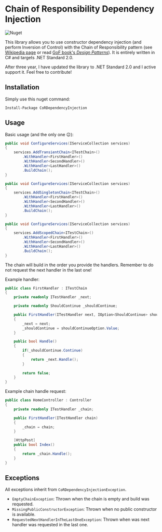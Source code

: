 ﻿# Chain of Responsibility Dependency Injection
![Nuget](https://img.shields.io/nuget/dt/CoRDependencyInjection)

This library allows you to use constructor dependency injection (and perform Inversion of Control) with the Chain of Responsibility pattern (see [Wikipedia page](https://en.wikipedia.org/wiki/Chain-of-responsibility_pattern) or read [GoF book's _Design Patterns_](https://en.wikipedia.org/wiki/Design_Patterns)).
It is entirely written in C# and targets .NET Standard 2.0.

After three year, I have updated the library to .NET Standard 2.0 and I active support it.
Feel free to contribute!

## Installation
Simply use this nuget command:

```Install-Package CoRDependencyInjection```

## Usage
Basic usage (and the only one 😉):

```csharp
public void ConfigureServices(IServiceCollection services)
{
    services.AddTransientChain<ITestChain>()
        .WithHandler<FirstHandler>()
        .WithHandler<SecondHandler>()
        .WithHandler<LastHandler>()
        .BuildChain();
}
```

```csharp
public void ConfigureServices(IServiceCollection services)
{
    services.AddSingletonChain<ITestChain>()
        .WithHandler<FirstHandler>()
        .WithHandler<SecondHandler>()
        .WithHandler<LastHandler>()
        .BuildChain();
}
```

```csharp
public void ConfigureServices(IServiceCollection services)
{
    services.AddScopedChain<ITestChain>()
        .WithHandler<FirstHandler>()
        .WithHandler<SecondHandler>()
        .WithHandler<LastHandler>()
        .BuildChain();
}
```

The chain will build in the order you provide the handlers.
Remember to do not request the next handler in the last one!

Example handler:

```csharp
public class FirstHandler : ITestChain
{
    private readonly ITestHandler _next;

    private readonly ShouldContinue _shouldContinue;

    public FirstHandler(ITestHandler next, IOption<ShouldContinue> shouldContinueOption)
    {
        _next = next;
        _shouldContinue = shouldContinueOption.Value;
    }

    public bool Handle()
    {
        if(_shouldContinue.Continue)
        {
            return _next.Handle();
        }
        
        return false;
    }
}
```

Example chain handle request:

```csharp
public class HomeController : Controller
{
    private readonly ITestHandler _chain;

    public FirstHandler(ITestHandler chain)
    {
        _chain = chain;
    }

    [HttpPost]
    public bool Index()
    {
        return _chain.Handle();
    }
}
```

## Exceptions
All exceptions inherit from ```CoRDependencyInjectionException```.

 - ```EmptyChainException```: Thrown when the chain is empty and build was requested.
 - ```MissingPublicConstructorException```: Thrown when no public constructor is available.
 - ```RequestedNextHandlerInTheLastOneException```: Thrown when was next handler was requested in the last one.